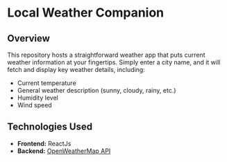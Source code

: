 # Local Weather Companion

## Overview

This repository hosts a straightforward weather app that puts current weather information at your fingertips. Simply enter a city name, and it will fetch and display key weather details, including:

- Current temperature
- General weather description (sunny, cloudy, rainy, etc.)
- Humidity level
- Wind speed

## Technologies Used

- **Frontend:** ReactJs
- **Backend:** [OpenWeatherMap API](https://openweathermap.org/api)
